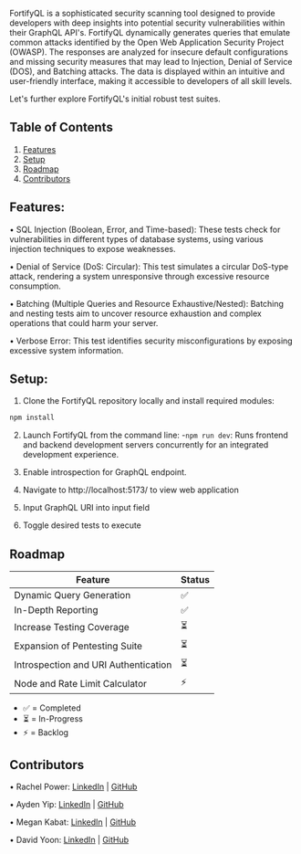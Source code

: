 FortifyQL is a sophisticated security scanning tool designed to provide developers with deep insights into potential security vulnerabilities within their GraphQL API's. FortifyQL dynamically generates queries that emulate common attacks identified by the Open Web Application Security Project (OWASP). The responses are analyzed for insecure default configurations and missing security measures that may lead to Injection, Denial of Service (DOS), and Batching attacks. The data is displayed within an intuitive and user-friendly interface, making it accessible to developers of all skill levels.

Let's further explore FortifyQL's initial robust test suites. 

## Table of Contents

1. [Features](##Features)
2. [Setup](##Setup)
3. [Roadmap](##Roadmap)
4. [Contributors](##Contributors)

## Features:

• SQL Injection (Boolean, Error, and Time-based): These tests check for vulnerabilities in different types of database systems, using various injection techniques to expose weaknesses.

• Denial of Service (DoS: Circular): This test simulates a circular DoS-type attack, rendering a system unresponsive through excessive resource consumption.

• Batching (Multiple Queries and Resource Exhaustive/Nested): Batching and nesting tests aim to uncover resource exhaustion and complex operations that could harm your server.

• Verbose Error: This test identifies security misconfigurations by exposing excessive system information.

## Setup:

1. Clone the FortifyQL repository locally and install required modules:

```bash
npm install
```
2. Launch FortifyQL from the command line:
-`npm run dev`: Runs frontend and backend development servers concurrently for an integrated development experience.

3. Enable introspection for GraphQL endpoint.

4. Navigate to http://localhost:5173/ to view web application

5. Input GraphQL URI into input field

6. Toggle desired tests to execute


## Roadmap
| Feature                                          | Status |
| ------------------------------------------------ | ------ |
| Dynamic Query Generation                         | ✅     |
| In-Depth Reporting                               | ✅     |
| Increase Testing Coverage                        | ⏳     |
| Expansion of Pentesting Suite                    | ⏳     |
| Introspection and URI Authentication             | ⏳     |
| Node and Rate Limit Calculator                   | ⚡️     |


- ✅ = Completed
- ⏳ = In-Progress
- ⚡️ = Backlog

## Contributors

• Rachel Power: [LinkedIn](https://www.linkedin.com/in/rachel-b-power/) | [GitHub](https://github.com/rpower15)

• Ayden Yip: [LinkedIn](https://www.linkedin.com/in/aydenyip/) | [GitHub](https://github.com/aydenyipcs)

• Megan Kabat: [LinkedIn](https://www.linkedin.com/in/megan-kabat/) | [GitHub](https://github.com/mnkabat)

• David Yoon: [LinkedIn](https://www.linkedin.com/in/davidlyoon/) | [GitHub](https://github.com/DYoonity)



